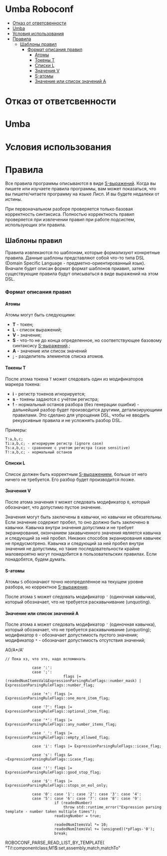 # Umba Roboconf

  - [Отказ от ответсвенности](#user-content-отказ-от-ответсвенности)
  - [Umba](#user-content-umba)
  - [Условия использования](#user-content-условия-использования)
  - [Правила](#user-content-правила)
    - [Шаблоны правил](#user-content-шаблоны-правил)
      - [Формат описания правил](#user-content-формат-описания-правил)
        - [Атомы](#user-content-атомы)
        - [Токены T](#user-content-токены-t)
        - [Списки L](#user-content-списки-l)
        - [Значения V](#user-content-значения-v)
        - [S-атомы](#user-content-s-атомы)
        - [Значение или список значений A](#user-content-значение-или-список-значений-a)


# Отказ от ответсвенности

# Umba

# Условия использования




# Правила

Все правила программы описываются в виде 
[S-выражений](https://ru.wikipedia.org/wiki/S-%D0%B2%D1%8B%D1%80%D0%B0%D0%B6%D0%B5%D0%BD%D0%B8%D0%B5).
Когда вы пишете или изучаете правила программы, вам может показаться, что вы пишете/читаете программу 
на языке Лисп. И вы будете недалеки от истины.

При первоначальном разборе проверяется только базовая корректность синтаксиса. Полностью корректность 
правил проверяется при извлечении правил при работе подсистем, использующих эти правила.


## Шаблоны правил

Правила извлекаются по шаблонам, которые формализуют конкретные правила. Данные шаблоны представляют 
собой что-то типа DSL (Domain Specific Language - предметно-ориентированный язык). Вначале будет описан
формат формат шаблонов приавил, затем существующие правила будут описываться в виде выражений на этом DSL.


### Формат описания правил



#### Атомы

Атомы могут быть следующими:

 - **T** - токен;
 - **L** - список выражений;
 - **V** - значение;
 - **S** - что-то не до конца определенное, но соответствующее базовому синтаксису
   [S-выражений](https://ru.wikipedia.org/wiki/S-%D0%B2%D1%8B%D1%80%D0%B0%D0%B6%D0%B5%D0%BD%D0%B8%D0%B5).;
 - **A** - значение или список значений
 - **;** - разделитель элементов списка атомов.


#### Токены T

После атома токена `T` может следовать один из модификаторов маркера токена:

 - **i** - регистр токенов игнорируется;
 - **s** - токены задаются с учётом регистра;
 - **!** - нормальный останов разбора (без генерации ошибки) - дальнейший разбор будет производится 
           другими, детализирующими правилами. Это сделано для упрощения DSL, чтобы не вводить рекурсивные правила 
           и не усложнять разбор DSL.

Примеры:
```
T:a,b,c;
Ti:a,b,c; - игнорируем регистр (ignore case)
Ts:a,b,c; - сравнение с учетом регистра (case sensitive)
T!:a,b,c; - нормальный останов
```

#### Списки L

Список должен быть корректным [S-выражением](https://ru.wikipedia.org/wiki/S-%D0%B2%D1%8B%D1%80%D0%B0%D0%B6%D0%B5%D0%BD%D0%B8%D0%B5),
больше от него ничего не требуется. Его разбор будет производится позже.


#### Значения V

После атома значения `V` может следовать модификатор `0`, который обозначает, что допустимо пустое значение.

Значения могут быть заключены в кавычки, но кавычки не обязательны. Если значение содержит пробел, то оно должно быть 
заключено в кавычки. Кавычка внутри значения допустима и не требует экранирования, окончанием закавыченного значения
является кавычка и следующий за ней пробел. Никаких способов экранирования кавычек не предусмотрено.
Кавычка и следующий за ней пробел внутри значения не допустимы, но такие последовательности крайне маловероятно
могут понадобится в пользовательских правилах. Если понадобятся, будем думать.


#### S-атомы

Атомы `S` обозначают точно неопределённое на текущем уровне разбора, но корректное 
[S-выражение](https://ru.wikipedia.org/wiki/S-%D0%B2%D1%8B%D1%80%D0%B0%D0%B6%D0%B5%D0%BD%D0%B8%D0%B5).

После атома `S` может следовать модификатор `'` (одиночная кавычка), который обозначает, что не требуется
раскавычивание (unquoting).


#### Значение или список значений A

После атома `A` может следовать 
модификатор `'` (одиночная кавычка), который обозначает, что не требуется раскавычивание (unquoting); 
модификатор `0` - обозначает допустимость пустого значения;
модификатор `*` - обозначает допустимость отсутствия значений;


A0/A*/A'



```
// Пока хз, что это, надо вспоминать

            case ':':
            case ';':
                          flags |= (readedNumItemsVal&ExpressionParsingRuleFlags::number_mask) | ExpressionParsingRuleFlags::number_flag;

            case '+': flags |= ExpressionParsingRuleFlags::one_more_item_flag;

            case '?': flags |= ExpressionParsingRuleFlags::optional_item_flag;

            case '*': flags |= ExpressionParsingRuleFlags::any_number_items_flag;

            case '_': flags |= ExpressionParsingRuleFlags::empty_allowed_flag;

            case 'i': flags |= ExpressionParsingRuleFlags::icase_flag;

            case 's': flags &= ~ExpressionParsingRuleFlags::icase_flag;

            case '!': flags |= ExpressionParsingRuleFlags::good_stop_flag;

            case '$': flags |= ExpressionParsingRuleFlags::stops_on_eol_only;

            case '0': case '1': case '2': case '3': case '4':
            case '5': case '6': case '7': case '8': case '9':
                      if (readedNumber)
                          throw std::runtime_error("Expression parsing template - number taken multiple times");
                      readingNumber = true;

                      readedNumItemsVal *= 10;
                      readedNumItemsVal += (unsigned)(*pFlags-'0');
                      break;

```








ROBOCONF_PARSE_READ_LIST_BY_TEMPLATE( "Ti!:componentclass;M1$:set,assembly,match,matchTo"



